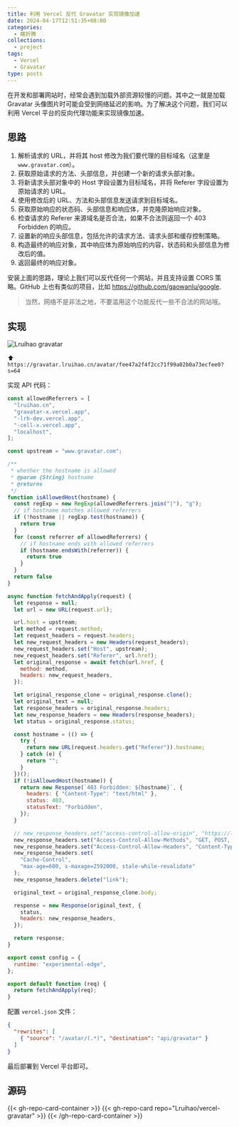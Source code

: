 ```yaml
---
title: 利用 Vercel 反代 Gravatar 实现镜像加速
date: 2024-04-17T12:51:35+08:00
categories:
  - 瞎折腾
collections:
  - project
tags:
  - Vercel
  - Gravatar
type: posts
---
```


在开发和部署网站时，经常会遇到加载外部资源较慢的问题。其中之一就是加载 Gravatar 头像图片时可能会受到网络延迟的影响。为了解决这个问题，我们可以利用 Vercel 平台的反向代理功能来实现镜像加速。

<!--more-->

## 思路

1. 解析请求的 URL，并将其 host 修改为我们要代理的目标域名（这里是 `www.gravatar.com`）。
2. 获取原始请求的方法、头部信息，并创建一个新的请求头部对象。
3. 将新请求头部对象中的 Host 字段设置为目标域名，并将 Referer 字段设置为原始请求的 URL。
4. 使用修改后的 URL、方法和头部信息发送请求到目标域名。
5. 获取原始响应的状态码、头部信息和响应体，并克隆原始响应对象。
6. 检查请求的 Referer 来源域名是否合法，如果不合法则返回一个 403 Forbidden 的响应。
7. 设置新的响应头部信息，包括允许的请求方法、请求头部和缓存控制策略。
8. 构造最终的响应对象，其中响应体为原始响应的内容，状态码和头部信息为修改后的值。
9. 返回最终的响应对象。

安装上面的思路，理论上我们可以反代任何一个网站，并且支持设置 CORS 策略。GitHub 上也有类似的项目，比如 <https://github.com/gaowanlu/google>.

> 当然，网络不是非法之地，不要滥用这个功能反代一些不合法的网站哦。

## 实现

<img alt="Lruihao gravatar" src="https://gravatar.lruihao.cn/avatar/fee47a2f4f2cc71f99a02b0a73ecfee0?s=128" />

⬆️ `https://gravatar.lruihao.cn/avatar/fee47a2f4f2cc71f99a02b0a73ecfee0?s=64`

实现 API 代码：

```js {title="api/gravatar.js"}
const allowedReferrers = [
  "lruihao.cn",
  "gravatar-x.vercel.app",
  "-lrh-dev.vercel.app",
  "-cell-x.vercel.app",
  "localhost",
];

const upstream = "www.gravatar.com";

/**
 * whether the hostname is allowed
 * @param {String} hostname 
 * @returns 
 */
function isAllowedHost(hostname) {
  const regExp = new RegExp(allowedReferrers.join("|"), "g");
  // if hostname matches allowed referrers
  if (!hostname || regExp.test(hostname)) {
    return true
  }
  for (const referrer of allowedReferrers) {
    // if hostname ends with allowed referrers
    if (hostname.endsWith(referrer)) {
      return true
    }
  }
  return false
}

async function fetchAndApply(request) {
  let response = null;
  let url = new URL(request.url);

  url.host = upstream;
  let method = request.method;
  let request_headers = request.headers;
  let new_request_headers = new Headers(request_headers);
  new_request_headers.set("Host", upstream);
  new_request_headers.set("Referer", url.href);
  let original_response = await fetch(url.href, {
    method: method,
    headers: new_request_headers,
  });

  let original_response_clone = original_response.clone();
  let original_text = null;
  let response_headers = original_response.headers;
  let new_response_headers = new Headers(response_headers);
  let status = original_response.status;

  const hostname = (() => {
    try {
      return new URL(request.headers.get("Referer")).hostname;
    } catch (e) {
      return "";
    }
  })();
  if (!isAllowedHost(hostname)) {
    return new Response(`403 Forbidden: ${hostname}`, {
      headers: { "Content-Type": "text/html" },
      status: 403,
      statusText: "Forbidden",
    });
  }

  // new_response_headers.set("access-control-allow-origin", "https://lruihao.cn");
  new_response_headers.set("Access-Control-Allow-Methods", "GET, POST, OPTIONS");
  new_response_headers.set("Access-Control-Allow-Headers", "Content-Type");
  new_response_headers.set(
    "Cache-Control",
    "max-age=600, s-maxage=2592000, stale-while-revalidate"
  );
  new_response_headers.delete("link");

  original_text = original_response_clone.body;

  response = new Response(original_text, {
    status,
    headers: new_response_headers,
  });

  return response;
}

export const config = {
  runtime: "experimental-edge",
};

export default function (req) {
  return fetchAndApply(req);
}
```

配置 `vercel.json` 文件：

```json {title="vercel.json"}
{
  "rewrites": [
    { "source": "/avatar/(.*)", "destination": "api/gravatar" }
  ]
}
```

最后部署到 Vercel 平台即可。

## 源码

{{< gh-repo-card-container >}}
  {{< gh-repo-card repo="Lruihao/vercel-gravatar" >}}
{{< /gh-repo-card-container >}}
